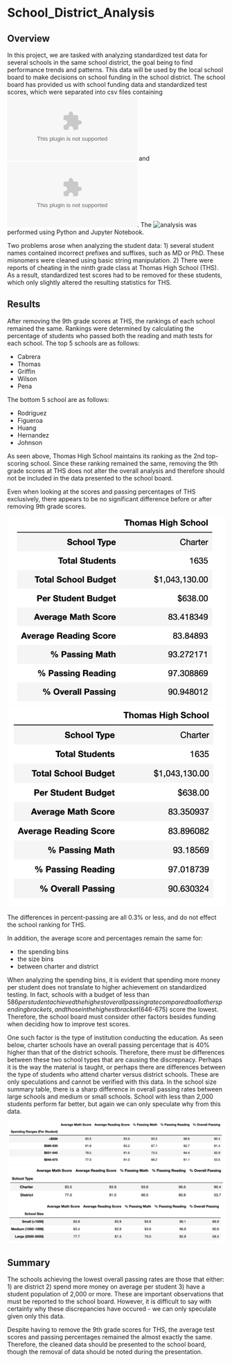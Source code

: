 # School_District_Analysis

## Overview
In this project, we are tasked with analyzing standardized test data for several schools in the same school district, the goal being to find performance trends and patterns. This data will be used by the local school board to make decisions on school funding in the school district. The school board has provided us with school funding data and standardized test scores, which were separated into csv files containing ![school data](schools_complete.csv) and ![student data](students_complete.csv). The ![analysis](PyCitySchools_Challenge.ipynb) was performed using Python and Jupyter Notebook.

Two problems arose when analyzing the student data: 1) several student names contained incorrect prefixes and suffixes, such as MD or PhD. These misnomers were cleaned using basic string manipulation. 2) There were reports of cheating in the ninth grade class at Thomas High School (THS). As a result, standardized test scores had to be removed for these students, which only slightly altered the resulting statistics for THS.

## Results

After removing the 9th grade scores at THS, the rankings of each school remained the same. Rankings were determined by calculating the percentage of students who passed both the reading and math tests for each school. The top 5 schools are as follows:

* Cabrera 
* Thomas 
* Griffin 
* Wilson
* Pena

The bottom 5 school are as follows:

* Rodriguez
* Figueroa
* Huang
* Hernandez
* Johnson

As seen above, Thomas High School maintains its ranking as the 2nd top-scoring school. Since these ranking remained the same, removing the 9th grade scores at THS does not alter the overall analysis and therefore should not be included in the data presented to the school board. 

Even when looking at the scores and passing percentages of THS exclusively, there appears to be no significant difference before or after removing 9th grade scores. 

![Before](THS_Initial.png)
![After](THS_Final.png)

The differences in percent-passing are all 0.3% or less, and do not effect the school ranking for THS. 

In addition, the average score and percentages remain the same for:

* the spending bins
* the size bins
* between charter and district

When analyzing the spending bins, it is evident that spending more money per student does not translate to higher achievement on standardized testing. In fact, schools with a budget of less than $586 per student achieved the highest overall passing rate compared to all other spending brackets, and those in the highest bracket ($646-675) score the lowest. Therefore, the school board must consider other factors besides funding when deciding how to improve test scores. 

One such factor is the type of institution conducting the education. As seen below, charter schools have an overall passing percentage that is 40% higher than that of the district schools. Therefore, there must be differences between these two school types that are causing the discrepnacy. Perhaps it is the way the material is taught, or perhaps there are differences between the type of students who attend charter versus district schools. These are only speculations and cannot be verified with this data. In the school size summary table, there is a sharp difference in overall passing rates between large schools and medium or small schools. School with less than 2,000 students perform far better, but again we can only speculate why from this data. 

![Spending Bins Summary](Spending_Bins_Summary.png)
![School Type Summary](School_Type_Summary.png)
![School Size Summary](School_Size_Summary.png)


## Summary

The schools achieving the lowest overall passing rates are those that either: 1) are district 2) spend more money on average per student 3) have a student population of 2,000 or more. These are important observations that must be reported to the school board. However, it is difficult to say with certainty why these discrepancies have occured - we can only speculate given only this data. 

Despite having to remove the 9th grade scores for THS, the average test scores and passing percentages remained the almost exactly the same. Therefore, the cleaned data should be presented to the school board, though the removal of data should be noted during the presentation. 
